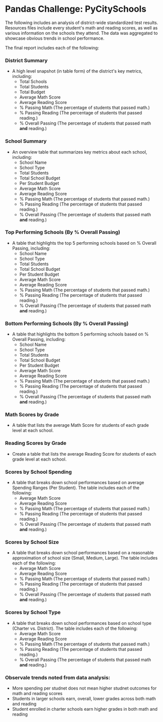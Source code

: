 # Pandas Challenge: PyCitySchools

The following includes an analysis of district-wide standardized test results. Resources files include every student's math and reading scores, as well as various information on the schools they attend. The data was aggregated to showcase obvious trends in school performance.

The final report includes each of the following:

### District Summary

* A high level snapshot (in table form) of the district's key metrics, including:
  * Total Schools
  * Total Students
  * Total Budget
  * Average Math Score
  * Average Reading Score
  * % Passing Math (The percentage of students that passed math.)
  * % Passing Reading (The percentage of students that passed reading.)
  * % Overall Passing (The percentage of students that passed math **and** reading.)

### School Summary

* An overview table that summarizes key metrics about each school, including:
  * School Name
  * School Type
  * Total Students
  * Total School Budget
  * Per Student Budget
  * Average Math Score
  * Average Reading Score
  * % Passing Math (The percentage of students that passed math.)
  * % Passing Reading (The percentage of students that passed reading.)
  * % Overall Passing (The percentage of students that passed math **and** reading.)

### Top Performing Schools (By % Overall Passing)

* A table that highlights the top 5 performing schools based on % Overall Passing, including:
  * School Name
  * School Type
  * Total Students
  * Total School Budget
  * Per Student Budget
  * Average Math Score
  * Average Reading Score
  * % Passing Math (The percentage of students that passed math.)
  * % Passing Reading (The percentage of students that passed reading.)
  * % Overall Passing (The percentage of students that passed math **and** reading.)

### Bottom Performing Schools (By % Overall Passing)

* A table that highlights the bottom 5 performing schools based on % Overall Passing, including:
  * School Name
  * School Type
  * Total Students
  * Total School Budget
  * Per Student Budget
  * Average Math Score
  * Average Reading Score
  * % Passing Math (The percentage of students that passed math.)
  * % Passing Reading (The percentage of students that passed reading.)
  * % Overall Passing (The percentage of students that passed math **and** reading.)
  
### Math Scores by Grade

* A table that lists the average Math Score for students of each grade level at each school.

### Reading Scores by Grade

* Create a table that lists the average Reading Score for students of each grade level at each school.

### Scores by School Spending

* A table that breaks down school performances based on average Spending Ranges (Per Student). The table includes each of the following:
  * Average Math Score
  * Average Reading Score
  * % Passing Math (The percentage of students that passed math.)
  * % Passing Reading (The percentage of students that passed reading.)
  * % Overall Passing (The percentage of students that passed math **and** reading.)

### Scores by School Size

* A table that breaks down school performances based on a reasonable approximation of school size (Small, Medium, Large). The table includes each of the following:
  * Average Math Score
  * Average Reading Score
  * % Passing Math (The percentage of students that passed math.)
  * % Passing Reading (The percentage of students that passed reading.)
  * % Overall Passing (The percentage of students that passed math **and** reading.)

### Scores by School Type

* A table that breaks down school performances based on school type (Charter vs. District). The table includes each of the following:
  * Average Math Score
  * Average Reading Score
  * % Passing Math (The percentage of students that passed math.)
  * % Passing Reading (The percentage of students that passed reading.)
  * % Overall Passing (The percentage of students that passed math **and** reading.)


### Observale trends noted from data analysis:

* More spending per studnet does not mean  higher studnet outcomes for math and reading scores 
* Students in larger schools earn, overall, lower grades across both math and reading
* Student enrolled in charter schools earn higher grades in both math and reading
